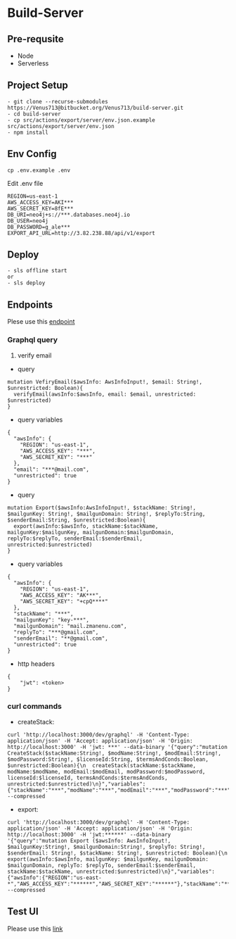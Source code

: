
# Build-Server
## Pre-requsite
- Node
- Serverless

## Project Setup
```
- git clone --recurse-submodules https://Venus713@bitbucket.org/Venus713/build-server.git
- cd build-server
- cp src/actions/export/server/env.json.example src/actions/export/server/env.json
- npm install
```

## Env Config
```
cp .env.example .env
```
Edit .env file
```
REGION=us-east-1
AWS_ACCESS_KEY=AKI***
AWS_SECRET_KEY=8fE***
DB_URI=neo4j+s://***.databases.neo4j.io
DB_USER=neo4j
DB_PASSWORD=g_ale***
EXPORT_API_URL=http://3.82.238.88/api/v1/export

```

## Deploy
```
- sls offline start
or 
- sls deploy
```
 
## Endpoints

Plese use this [endpoint](https://85fzmy4e0d.execute-api.us-east-1.amazonaws.com/dev/graphql)

### Graphql query
1. verify email
- query
```
mutation VefiryEmail($awsInfo: AwsInfoInput!, $email: String!, $unrestricted: Boolean){
  verifyEmail(awsInfo:$awsInfo, email: $email, unrestricted: $unrestricted)
}
```
- query variables
```
{
  "awsInfo": {
    "REGION": "us-east-1",
    "AWS_ACCESS_KEY": "***",
    "AWS_SECRET_KEY": "***"
  },
  "email": "***@mail.com",
  "unrestricted": true
}
```
- query
```
mutation Export($awsInfo:AwsInfoInput!, $stackName: String!, $mailgunKey: String!, $mailgunDomain: String!, $replyTo:String, $senderEmail:String, $unrestricted:Boolean){
  export(awsInfo:$awsInfo, stackName:$stackName, mailgunKey:$mailgunKey, mailgunDomain:$mailgunDomain, replyTo:$replyTo, senderEmail:$senderEmail, unrestricted:$unrestricted)
}
```
- query variables
```
{
  "awsInfo": {
    "REGION": "us-east-1",
    "AWS_ACCESS_KEY": "AK***",
    "AWS_SECRET_KEY": "+cpQ****"
  },
  "stackName": "***",
  "mailgunKey": "key-***",
  "mailgunDomain": "mail.zmanenu.com",
  "replyTo": "***@gmail.com",
  "senderEmail": "**@gmail.com",
  "unrestricted": true
}
```
- http headers
```
{
    "jwt": <token>
}
```
### curl commands
- createStack:
```
curl 'http://localhost:3000/dev/graphql' -H 'Content-Type: application/json' -H 'Accept: application/json' -H 'Origin: http://localhost:3000' -H 'jwt: ***' --data-binary '{"query":"mutation CreateStack($stackName:String!, $modName:String!, $modEmail:String!, $modPassword:String!, $licenseId:String, $termsAndConds:Boolean, $unrestricted:Boolean){\n  createStack(stackName:$stackName, modName:$modName, modEmail:$modEmail, modPassword:$modPassword, licenseId:$licenseId, termsAndConds:$termsAndConds, unrestricted:$unrestricted)\n}","variables":{"stackName":"***","modName":"***","modEmail":"***","modPassword":"***","licenseId":"***","termsAndConds":true,"unrestricted":true}}' --compressed
```
- export:
```
curl 'http://localhost:3000/dev/graphql' -H 'Content-Type: application/json' -H 'Accept: application/json' -H 'Origin: http://localhost:3000' -H 'jwt:******' --data-binary '{"query":"mutation Export ($awsInfo: AwsInfoInput!, $mailgunKey:String!, $mailgunDomain:String!, $replyTo: String!, $senderEmail: String!, $stackName: String!, $unrestricted: Boolean){\n  export(awsInfo:$awsInfo, mailgunKey: $mailgunKey, mailgunDomain: $mailgunDomain, replyTo: $replyTo, senderEmail:$senderEmail, stackName:$stackName, unrestricted:$unrestricted)\n}","variables":{"awsInfo":{"REGION":"us-east-*","AWS_ACCESS_KEY":"******","AWS_SECRET_KEY":"******"},"stackName":"******","mailgunKey":"******","mailgunDomain":"******","replyTo":"******","senderEmail":"***","unrestricted":false}}' --compressed
```

## Test UI
Please use this [link](http://export-test-ui.s3-website-us-east-1.amazonaws.com/export-server)
